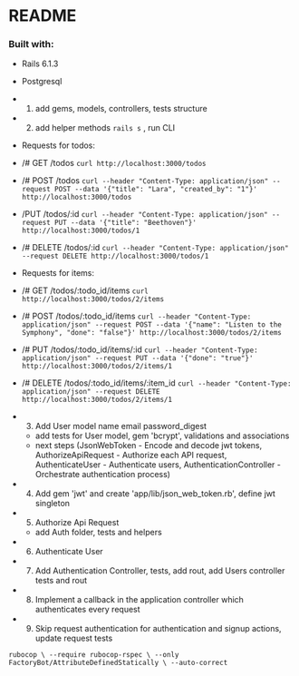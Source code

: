# README

### Built with:
- Rails 6.1.3
- Postgresql

 - 1. add gems, models, controllers, tests structure
 - 2. add helper methods
`rails s` , run CLI
- Requests for todos:
 - /# GET /todos
`curl http://localhost:3000/todos`

 - /# POST /todos
`curl --header "Content-Type: application/json" --request POST --data '{"title": "Lara", "created_by": "1"}' http://localhost:3000/todos`
 - /PUT /todos/:id
`curl --header "Content-Type: application/json" --request PUT --data '{"title": "Beethoven"}' http://localhost:3000/todos/1`
 - /# DELETE /todos/:id
`curl --header "Content-Type: application/json" --request DELETE http://localhost:3000/todos/1`

- Requests for items:
 - /# GET /todos/:todo_id/items
 `curl http://localhost:3000/todos/2/items`
 - /# POST /todos/:todo_id/items
 `curl --header "Content-Type: application/json" --request POST --data '{"name": "Listen to the Symphony", "done": "false"}' http://localhost:3000/todos/2/items`
 - /# PUT /todos/:todo_id/items/:id
 `curl --header "Content-Type: application/json" --request PUT --data '{"done": "true"}' http://localhost:3000/todos/2/items/1`
 - /# DELETE /todos/:todo_id/items/:item_id
 `curl --header "Content-Type: application/json" --request DELETE http://localhost:3000/todos/2/items/1`
 - 3. Add User model name email password_digest
   - add tests for User model, gem 'bcrypt', validations and associations
   -  next steps (JsonWebToken - Encode and decode jwt tokens,
AuthorizeApiRequest - Authorize each API request,
AuthenticateUser - Authenticate users,
AuthenticationController - Orchestrate authentication process)
 - 4. Add gem 'jwt' and create 'app/lib/json_web_token.rb', define jwt singleton
 - 5. Authorize Api Request
   - add Auth folder, tests and helpers
 - 6. Authenticate User
 - 7. Add Authentication Controller, tests, add rout, add Users controller tests and rout
 - 8. Implement a callback in the application controller which authenticates every request
 - 9. Skip request authentication for authentication and signup actions, update request tests



 `rubocop \
  --require rubocop-rspec \
  --only FactoryBot/AttributeDefinedStatically \
  --auto-correct`